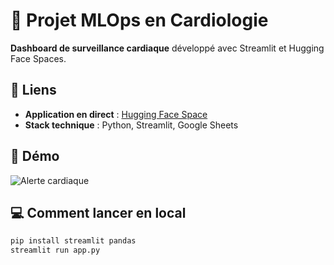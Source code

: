 
# 🏥 Projet MLOps en Cardiologie  

**Dashboard de surveillance cardiaque** développé avec Streamlit et Hugging Face Spaces.  

## 🔗 Liens  
- **Application en direct** : [Hugging Face Space](https://huggingface.co/spaces/el-houssein350/hopital-coeur-magique)  
- **Stack technique** : Python, Streamlit, Google Sheets  

## 📸 Démo  
![Alerte cardiaque](https://media.giphy.com/media/v1.Y2lkPTc5MGI3NjExM2ozdHZ1M2Z6d2x3c3VhdDhyZGNqdG5hbXg4bWw3Z2t0dGx3eWxxbiZlcD12MV9pbnRlcm5hbF9naWZfYnlfaWQmY3Q9Zw/l0MYEqCoI2cfoQ7AI/giphy.gif)  

## 💻 Comment lancer en local  
```bash  
pip install streamlit pandas  
streamlit run app.py  
